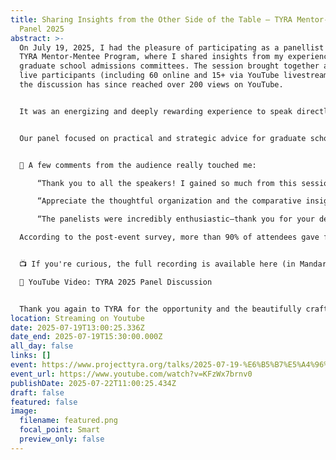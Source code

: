 ```yaml
---
title: Sharing Insights from the Other Side of the Table — TYRA Mentor-Mentee
  Panel 2025
abstract: >-
  On July 19, 2025, I had the pleasure of participating as a panellist in the
  TYRA Mentor-Mentee Program, where I shared insights from my experience on
  graduate school admissions committees. The session brought together around 75
  live participants (including 60 online and 15+ via YouTube livestream), and
  the discussion has since reached over 200 views on YouTube.


  It was an energizing and deeply rewarding experience to speak directly with so many motivated mentees preparing for their academic journeys abroad. I was invited to offer a European perspective—something that resonated well with the audience, especially given the diversity of application strategies.


  Our panel focused on practical and strategic advice for graduate school applications: how committees weigh research experience vs. GPA, how motivation letters are evaluated, and what hidden factors (like internal quotas or faculty availability) often influence admissions outcomes. We also discussed how to tell an authentic story—grounded in evidence, not embellishment.


  💬 A few comments from the audience really touched me:

      “Thank you to all the speakers! I gained so much from this session!”

      “Appreciate the thoughtful organization and the comparative insights from Europe and the US.”

      “The panelists were incredibly enthusiastic—thank you for your dedication!”

  According to the post-event survey, more than 90% of attendees gave full marks for satisfaction, length, relevance, speaker quality, and career development benefit. I’m thankful to the TYRA team, especially the moderator Meng-Hsuan, for the organization and their commitment to supporting early-career researchers.


  📺 If you're curious, the full recording is available here (in Mandarin):

  🔗 YouTube Video: TYRA 2025 Panel Discussion


  Thank you again to TYRA for the opportunity and the beautifully crafted certificate of appreciation. I’m excited about future interactions and collaborations. Let's continue building a strong ecosystem that supports students from pre-application to post-graduation, just as Project TYRA envisioned.
location: Streaming on Youtube
date: 2025-07-19T13:00:25.336Z
date_end: 2025-07-19T15:30:00.000Z
all_day: false
links: []
event: https://www.projecttyra.org/talks/2025-07-19-%E6%B5%B7%E5%A4%96%E7%A0%94%E7%A9%B6%E6%89%80%E6%8B%9B%E7%94%9F%E5%A7%94%E5%93%A1%E6%9C%83%E5%B9%95%E5%BE%8C%E8%A7%80%E9%BB%9E-part-2
event_url: https://www.youtube.com/watch?v=KFzWx7brnv0
publishDate: 2025-07-22T11:00:25.434Z
draft: false
featured: false
image:
  filename: featured.png
  focal_point: Smart
  preview_only: false
---
```

